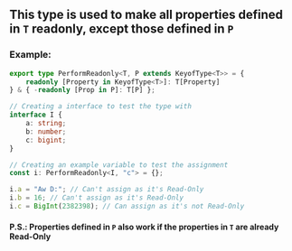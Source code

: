 ## This type is used to make all properties defined in `T` readonly, except those defined in `P`
### Example:
```ts
export type PerformReadonly<T, P extends KeyofType<T>> = {
    readonly [Property in KeyofType<T>]: T[Property]
} & { -readonly [Prop in P]: T[P] };

// Creating a interface to test the type with
interface I {
    a: string;
    b: number;
    c: bigint;
}

// Creating an example variable to test the assignment
const i: PerformReadonly<I, "c"> = {};

i.a = "Aw D:"; // Can't assign as it's Read-Only
i.b = 16; // Can't assign as it's Read-Only
i.c = BigInt(2382398); // Can assign as it's not Read-Only
```
#### P.S.: Properties defined in `P` also work if the properties in `T` are already Read-Only
